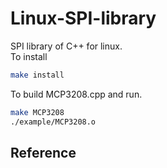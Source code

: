 # Linux-SPI-library
SPI library of C++ for linux. \
To install
```sh
make install
```
To build MCP3208.cpp and run.
```sh
make MCP3208
./example/MCP3208.o
```
## Reference
<!-- [Reference](Reference.md) -->